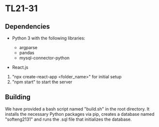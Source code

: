# TL21-31

## Dependencies
- Python 3 with the following libraries:
    - argparse
    - pandas
    - mysql-connector-python

- React.js
1) "npx create-react-app <folder_name>" for initial setup
2) "npm start" to start the server

## Building
We have provided a bash script named "build.sh" in the root directory. It installs the necessary Python packages via pip, creates a database named "softeng2131" and runs the .sql file that initializes the database.
